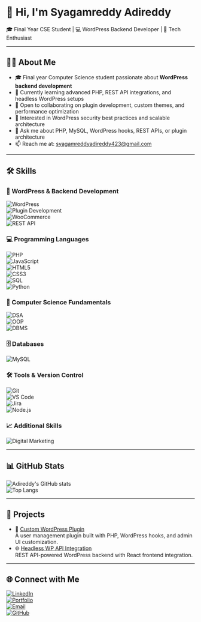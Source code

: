 # 👋 Hi, I'm Syagamreddy Adireddy  
🎓 Final Year CSE Student | 💻 WordPress Backend Developer | 🚀 Tech Enthusiast

---

## 🙋‍♂️ About Me  
- 🎓 Final year Computer Science student passionate about **WordPress backend development**  
- 🧠 Currently learning advanced PHP, REST API integrations, and headless WordPress setups  
- 🤝 Open to collaborating on plugin development, custom themes, and performance optimization  
- 🔐 Interested in WordPress security best practices and scalable architecture  
- 💬 Ask me about PHP, MySQL, WordPress hooks, REST APIs, or plugin architecture  
- 📫 Reach me at: [syagamreddyadireddy423@gmail.com](mailto:syagamreddyadireddy423@gmail.com)

---

## 🛠️ Skills

### 🔧 WordPress & Backend Development  
![WordPress](https://img.shields.io/badge/WordPress-21759B?style=for-the-badge&logo=wordpress&logoColor=white)  
![Plugin Development](https://img.shields.io/badge/Plugin_Development-5A5A5A?style=for-the-badge&logo=wordpress&logoColor=white)  
![WooCommerce](https://img.shields.io/badge/WooCommerce-96588A?style=for-the-badge&logo=woocommerce&logoColor=white)  
![REST API](https://img.shields.io/badge/REST_API-4CAF50?style=for-the-badge&logo=rest-api&logoColor=white)

### 💻 Programming Languages  
![PHP](https://img.shields.io/badge/PHP-777BB4?style=for-the-badge&logo=php&logoColor=white)  
![JavaScript](https://img.shields.io/badge/JavaScript-F7DF1E?style=for-the-badge&logo=javascript&logoColor=black)  
![HTML5](https://img.shields.io/badge/HTML5-E34F26?style=for-the-badge&logo=html5&logoColor=white)  
![CSS3](https://img.shields.io/badge/CSS3-1572B6?style=for-the-badge&logo=css3&logoColor=white)  
![SQL](https://img.shields.io/badge/SQL-4479A1?style=for-the-badge&logo=mysql&logoColor=white)  
![Python](https://img.shields.io/badge/Python-3776AB?style=for-the-badge&logo=python&logoColor=white)

### 🧠 Computer Science Fundamentals  
![DSA](https://img.shields.io/badge/Data_Structures_&_Algorithms-8E44AD?style=for-the-badge&logo=codeforces&logoColor=white)  
![OOP](https://img.shields.io/badge/Object_Oriented_Programming-2980B9?style=for-the-badge&logo=codewars&logoColor=white)  
![DBMS](https://img.shields.io/badge/Database_Management_Systems-27AE60?style=for-the-badge&logo=databricks&logoColor=white)

### 🗄️ Databases  
![MySQL](https://img.shields.io/badge/MySQL-4479A1?style=for-the-badge&logo=mysql&logoColor=white)

### 🛠️ Tools & Version Control  
![Git](https://img.shields.io/badge/Git-F05032?style=for-the-badge&logo=git&logoColor=white)  
![VS Code](https://img.shields.io/badge/Visual_Studio_Code-007ACC?style=for-the-badge&logo=visual-studio-code&logoColor=white)  
![Jira](https://img.shields.io/badge/Jira-0052CC?style=for-the-badge&logo=jira&logoColor=white)  
![Node.js](https://img.shields.io/badge/Node.js-339933?style=for-the-badge&logo=node.js&logoColor=white)

### 📈 Additional Skills  
![Digital Marketing](https://img.shields.io/badge/Digital_Marketing-FF6C37?style=for-the-badge&logo=marketing&logoColor=white)

---

## 📊 GitHub Stats  
![Adireddy's GitHub stats](https://github-readme-stats.vercel.app/api?username=Adireddy113&show_icons=true&theme=radical)  
![Top Langs](https://github-readme-stats.vercel.app/api/top-langs/?username=Adireddy113&layout=compact&theme=radical)

---

## 🚀 Projects  
- 🔌 [Custom WordPress Plugin](https://github.com/Adireddy113/custom-wordpress-plugin)  
  A user management plugin built with PHP, WordPress hooks, and admin UI customization.  
- 🌐 [Headless WP API Integration](https://github.com/Adireddy113/headless-wp-api)  
  REST API-powered WordPress backend with React frontend integration.

---

## 🌐 Connect with Me  
[![LinkedIn](https://img.shields.io/badge/LinkedIn-blue?style=for-the-badge&logo=linkedin&logoColor=white)](https://linkedin.com/in/syagamreddy-adireddy)  
[![Portfolio](https://img.shields.io/badge/Portfolio-Visit%20Now-blue?style=for-the-badge&logo=Google-chrome&logoColor=white)](https://portfolio.zenvita.in)  
[![Email](https://img.shields.io/badge/Email-D14836?style=for-the-badge&logo=gmail&logoColor=white)](mailto:syagamreddyadireddy423@gmail.com)  
[![GitHub](https://img.shields.io/badge/GitHub-Adireddy113-black?style=for-the-badge&logo=github&logoColor=white)](https://github.com/Adireddy113)



